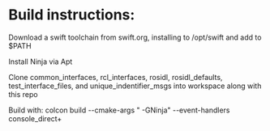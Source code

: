 # Build instructions:

Download a swift toolchain from swift.org, installing to /opt/swift and add to $PATH

Install Ninja via Apt

Clone common_interfaces, rcl_interfaces, rosidl, rosidl_defaults, test_interface_files, and unique_indentifier_msgs into workspace along with this repo

Build with:
colcon build --cmake-args " -GNinja" --event-handlers console_direct+
